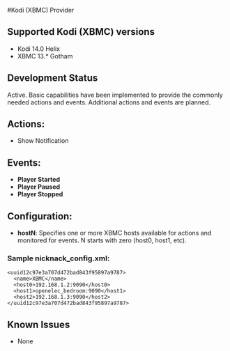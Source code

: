 #Kodi (XBMC) Provider

## Supported Kodi (XBMC) versions
* Kodi 14.0 Helix
* XBMC 13.* Gotham

## Development Status
Active. Basic capabilities have been implemented to provide the commonly needed actions and events. Additional actions and events are planned.

## Actions:
* Show Notification

## Events:
* **Player Started**
* **Player Paused**
* **Player Stopped**

## Configuration:

* **hostN**: Specifies one or more XBMC hosts available for actions and monitored for events. N starts with zero (host0, host1, etc). 

### Sample nicknack_config.xml:
```
<uuid12c97e3a707d472bad843f95897a9787>
  <name>XBMC</name>
  <host0>192.168.1.2:9090</host0>
  <host1>openelec_bedroom:9090</host1>
  <host2>192.168.1.3:9090</host2>
</uuid12c97e3a707d472bad843f95897a9787>
```

## Known Issues
* None
